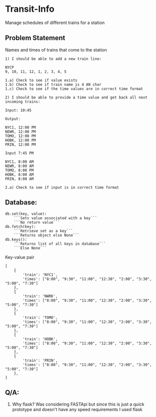 # Transit-Info

Manage schedules of different trains for a station

## Problem Statement

Names and times of trains that come to the station

```
1) I should be able to add a new train line: 

NYCP
9, 10, 11, 12, 1, 2, 3, 4, 5

1.a) Check to see if value exists 
1.b) Check to see if train name is 4 AN char
1.c) Check to see if the time values are in correct time format

```

```
2) I should be able to provide a time value and get back all next incoming trains: 

Input: 10:45

Output: 

NYC1, 12:00 PM
NEWR, 12:00 PM
TOMO, 12:00 PM
HOBK, 12:00 PM
PRIN, 12:00 PM

Input 7:45 PM

NYC1, 8:00 AM
NEWR, 8:00 AM
TOMO, 8:00 PM
HOBK, 8:00 AM
PRIN, 8:00 AM

2.a) Check to see if input is in correct time format
```

## Database:

```
db.set(key, value):
    ```Sets value associated with a key```
    ```No return value```
db.fetch(key):
    ```Retrieve set as a key```
    ```Returns object else None```
db.keys():
    ```Returns list of all keys in database```
    ```Else None```
```

Key-value pair

```
[
    {
        'train': 'NYC1',
        'times': ["8:00", "9:30", "11:00", "12:30", "2:00", "3:30", "5:00", "7:30"]
    },
    {
        'train': 'NWRK',
        'times': ["8:00", "9:30", "11:00", "12:30", "2:00", "3:30", "5:00", "7:30"]
    },
    {
        'train': 'TOMO',
        'times': ["8:00", "9:30", "11:00", "12:30", "2:00", "3:30", "5:00", "7:30"]
    },
    {
        'train': 'HOBK',
        'times': ["8:00", "9:30", "11:00", "12:30", "2:00", "3:30", "5:00", "7:30"]
    },
    {
        'train': 'PRIN',
        'times': ["8:00", "9:30", "11:00", "12:30", "2:00", "3:30", "5:00", "7:30"]
    },
]
```

## Q/A:
1) Why flask? 
    Was considering FASTApi but since this is just a quick prototype and doesn't have any speed requirements I used flask